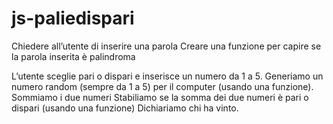 # js-paliedispari

<!-- Palidroma -->


Chiedere all’utente di inserire una parola
Creare una funzione per capire se la parola inserita è palindroma
<!-- 
- creo una variabile dove faccio inserire al utente una parola 
- creo una funzione dove inverto la parola inserita dal Utente
-  se la parola inserita dall'utente (parolaUtente) e la sua versione al contrario        
  (parolaAlContrario) sono UGUALI,
  ALLORA la parola è palindroma
   ALTRIMENTI no
- 
-->

<!-- Pari e Dispari -->
L’utente sceglie pari o dispari e inserisce un numero da 1 a 5.
Generiamo un numero random (sempre da 1 a 5) per il computer (usando una funzione).
Sommiamo i due numeri Stabiliamo se la somma dei due numeri è pari o dispari (usando una funzione)
Dichiariamo chi ha vinto.


<!-- workflow -->

<!-- 
- creo una variabile dove faccio inserire al utente una parola 
- creo una 'function' per verificare se la parola e dispari o pari
- creo un altra variabile dove chiedo al utente di inserire un numero da 1 a 5
- genero un numero randomico da 1 a 5
-->